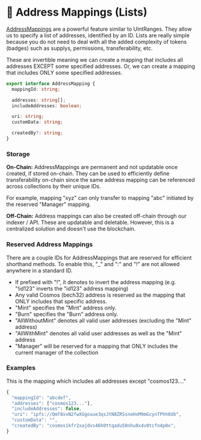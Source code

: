 # 📧 Address Mappings (Lists)

[AddressMappings](https://bitbadges.github.io/bitbadgesjs/packages/proto/docs/interfaces/AddressMapping.html) are a powerful feature similar to UintRanges. They allow us to specify a list of addresses, identified by an ID. Lists are really simple because you do not need to deal with all the added complexity of tokens (badges) such as supplys, permissions, transferability, etc.&#x20;

These are invertible meaning we can create a mapping that includes all addresses EXCEPT some specified addresses. Or, we can create a mapping that includes ONLY some specified addresses.

```typescript
export interface AddressMapping {
  mappingId: string;

  addresses: string[];
  includeAddresses: boolean;

  uri: string; 
  customData: string;

  createdBy?: string;
}
```

### **Storage**

**On-Chain:** AddressMappings are permanent and not updatable once created, if stored on-chain. They can be used to efficiently define transferability on-chain since the same address mapping can be referenced across collections by their unique IDs.

For example, mapping "xyz" can only transfer to mapping "abc" initiated by the reserved "Manager" mapping.

**Off-Chain:** Address mappings can also be created off-chain through our indexer / API. These are updatable and deletable. However, this is a centralized solution and doesn't use the blockchain.



### **Reserved Address Mappings**

There are a couple IDs for AddressMappings that are reserved for efficient shorthand methods. To enable this, "\_" and ":" and "!" are not allowed anywhere in a standard ID.

* If prefixed with "!", it denotes to invert the address mapping (e.g. "!id123" inverts the "id123" address mapping)
* Any valid Cosmos (bech32) address is reserved as the mapping that ONLY includes that specific address.
* "Mint" specifies the "Mint" address only.
* "Burn" specifies the "Burn" address only.
* "AllWithoutMint" denotes all valid user addresses (excluding the "Mint" address)
* "AllWithMint" denotes all valid user addresses as well as the "Mint" address
* "Manager" will be reserved for a mapping that ONLY includes the current manager of the collection

### Examples

This is the mapping which includes all addresses except "cosmos123...."

```typescript
{
  "mappingId": "abcdef",
  "addresses": ["cosmos123..."],
  "includeAddresses": false,
  "uri": "ipfs://Qmf8xxN2fwXGgouue3qsJtN8ZRSsnoHxM9mGcynTPhh6Ub",
  "customData": "",
  "createdBy": "cosmos1kfr2xajdvs46h0ttqadu50nhu8x4v0tcfn4p0x",
}
```

